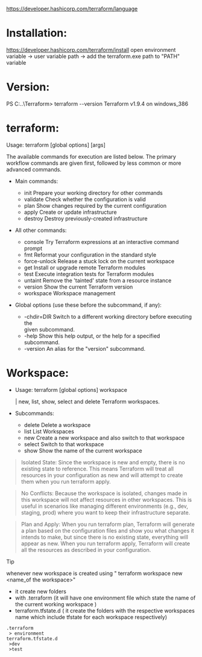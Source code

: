 https://developer.hashicorp.com/terraform/language




# Installation:
https://developer.hashicorp.com/terraform/install
open environment variable -> user variable path -> add the terraform.exe path to "PATH" variable



# Version:
PS C:\..\Terraform> terraform --version
Terraform v1.9.4 on windows_386



# terraform:
Usage: terraform [global options] <subcommand> [args]

The available commands for execution are listed below.
The primary workflow commands are given first, followed by
less common or more advanced commands.

* Main commands:
   + init          Prepare your working directory for other commands
   + validate      Check whether the configuration is valid
   + plan          Show changes required by the current configuration
   + apply         Create or update infrastructure    
   + destroy       Destroy previously-created infrastructure

* All other commands:
  + console       Try Terraform expressions at an interactive command prompt
  + fmt           Reformat your configuration in the standard style
  + force-unlock  Release a stuck lock on the current workspace
  + get           Install or upgrade remote Terraform modules
  + test          Execute integration tests for Terraform modules
  + untaint       Remove the 'tainted' state from a resource instance
  + version       Show the current Terraform version
  + workspace     Workspace management

* Global options (use these before the subcommand, if any):
  + -chdir=DIR    Switch to a different working directory before executing the        
                given subcommand.
  + -help         Show this help output, or the help for a specified subcommand.      
  + -version      An alias for the "version" subcommand.




# Workspace:
* Usage: terraform [global options] workspace

  | new, list, show, select and delete Terraform workspaces.

* Subcommands:
    + delete    Delete a workspace
    + list      List Workspaces
    + new       Create a new workspace and also switch to that workspace
    + select    Switch to that workspace
    + show      Show the name of the current workspace

> Isolated State: Since the workspace is new and empty, there is no existing state to reference. This means Terraform will treat all resources in your configuration as new and will attempt to create them when you run terraform apply.

> No Conflicts: Because the workspace is isolated, changes made in this workspace will not affect resources in other workspaces. This is useful in scenarios like managing different environments (e.g., dev, staging, prod) where you want to keep their infrastructure separate.

> Plan and Apply: When you run terraform plan, Terraform will generate a plan based on the configuration files and show you what changes it intends to make, but since there is no existing state, everything will appear as new. When you run terraform apply, Terraform will create all the resources as described in your configuration.

>[!TIP]
> whenever new workspace is created using " terraform workspace new <name_of the workspace>"
  > + it create new folders 
   > + with .terraform (it will have one environment file which state the name of the current working workspace ) 
   > + terraform.tfstate.d ( it create the folders with the respective workspaces name which include tfstate for each workspace respectively)


```
.terraform
 > environment
terraform.tfstate.d
 >dev
 >test
```



